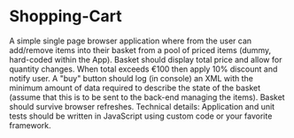 # Shopping-Cart
A simple single page browser application where from the user can add/remove items into their basket from a pool of priced items (dummy, hard-coded within the App). Basket should display total price and allow for quantity changes. When total exceeds €100 then apply 10% discount and notify user. A "buy" button should log (in console) an XML with the minimum amount of data required to describe the state of the basket (assume that this is to be sent to the back-end managing the items). Basket should survive browser refreshes.  Technical details:  Application and unit tests should be written in JavaScript using custom code or your favorite framework.
